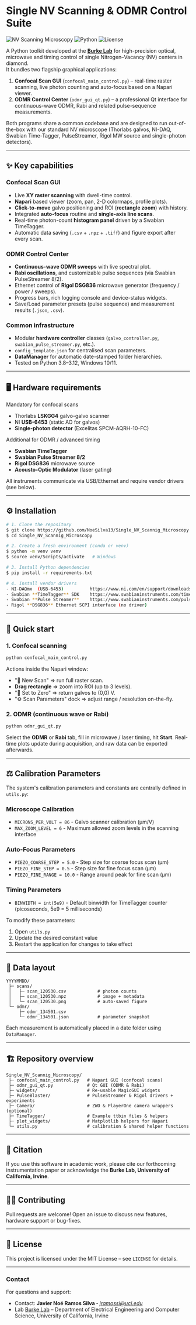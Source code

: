 # Single NV Scanning & ODMR Control Suite

![NV Scanning Microscopy](https://img.shields.io/badge/Microscopy-NV%20Centers-brightgreen)
![Python](https://img.shields.io/badge/python-3.8%2B-blue.svg)
![License](https://img.shields.io/badge/license-MIT-blue.svg)

A Python toolkit developed at the **[Burke Lab](https://www.burkelab.com/)** for high-precision optical, microwave and timing control of single Nitrogen–Vacancy (NV) centers in diamond.  
It bundles two flagship graphical applications:

1. **Confocal Scan GUI** (`confocal_main_control.py`) – real-time raster scanning, live photon counting and auto-focus based on a Napari viewer.
2. **ODMR Control Center** (`odmr_gui_qt.py`) – a professional Qt interface for continuous-wave ODMR, Rabi and related pulse-sequence measurements.

Both programs share a common codebase and are designed to run out-of-the-box with our standard NV microscope (Thorlabs galvos, NI-DAQ, Swabian Time-Tagger, PulseStreamer, Rigol MW source and single-photon detectors).

---
## ✨ Key capabilities

### Confocal Scan GUI
- Live **XY raster scanning** with dwell-time control.
- **Napari** based viewer (zoom, pan, 2-D colormaps, profile plots).
- **Click-to-move** galvo positioning and ROI (**rectangle zoom**) with history.
- Integrated **auto-focus** routine and **single-axis line scans**.
- Real-time photon-count **histogram panel** driven by a Swabian TimeTagger.
- Automatic data saving (`.csv` + `.npz` + `.tiff`) and figure export after every scan.

### ODMR Control Center
- **Continuous-wave ODMR sweeps** with live spectral plot.
- **Rabi oscillations**, and customizable pulse sequences (via Swabian PulseStreamer 8/2).
- Ethernet control of **Rigol DSG836** microwave generator (frequency / power / sweeps).
- Progress bars, rich logging console and device-status widgets.
- Save/Load parameter presets (pulse sequence) and measurement results (`.json`, `.csv`).

### Common infrastructure
- Modular **hardware controller** classes (`galvo_controller.py`, `swabian_pulse_streamer.py`, etc.).
- `config_template.json` for centralised scan parameters.
- **DataManager** for automatic date-stamped folder hierarchies.
- Tested on Python 3.8–3.12, Windows 10/11.

---
## 🖥️ Hardware requirements

Mandatory for confocal scans
- Thorlabs **LSKGG4** galvo-galvo scanner
- NI **USB-6453** (static AO for galvos)
- **Single-photon detector** (Excelitas SPCM-AQRH-10-FC)

Additional for ODMR / advanced timing
- **Swabian TimeTagger** 
- **Swabian Pulse Streamer 8/2**
- **Rigol DSG836** microwave source
- **Acousto-Optic Modulator** (laser gating)

All instruments communicate via USB/Ethernet and require vendor drivers (see below).

---
## ⚙️ Installation
```bash
# 1. Clone the repository
$ git clone https://github.com/NoeSilva13/Single_NV_Scannig_Microscopy.git
$ cd Single_NV_Scannig_Microscopy

# 2. Create a fresh environment (conda or venv)
$ python -m venv venv
$ source venv/Scripts/activate   # Windows

# 3. Install Python dependencies
$ pip install -r requirements.txt

# 4. Install vendor drivers
- NI-DAQmx  (USB-6453)          https://www.ni.com/en/support/downloads/drivers/download.ni-daqmx.html
- Swabian **TimeTagger** SDK    https://www.swabianinstruments.com/time-tagger/downloads/
- Swabian **Pulse Streamer**    https://www.swabianinstruments.com/pulse-streamer/downloads/
- Rigol **DSG836** Ethernet SCPI interface (no driver)  
```

---
## 🚀 Quick start

### 1. Confocal scanning
```bash
python confocal_main_control.py
```
Actions inside the Napari window:
- "🔄 New Scan" ⇒ run full raster scan.
- **Drag rectangle** ⇒ zoom into ROI (up to 3 levels).
- "🎯 Set to Zero" ⇒ return galvos to (0,0) V.
- "⚙️ Scan Parameters" dock ⇒ adjust range / resolution on-the-fly.

### 2. ODMR (continuous wave or Rabi)
```bash
python odmr_gui_qt.py
```
Select the **ODMR** or **Rabi** tab, fill in microwave / laser timing, hit **Start**.  Real-time plots update during acquisition, and raw data can be exported afterwards.

---
## ⚖️ Calibration Parameters

The system's calibration parameters and constants are centrally defined in `utils.py`:

### Microscope Calibration
- `MICRONS_PER_VOLT = 86` - Galvo scanner calibration (µm/V)
- `MAX_ZOOM_LEVEL = 6` - Maximum allowed zoom levels in the scanning interface

### Auto-Focus Parameters
- `PIEZO_COARSE_STEP = 5.0` - Step size for coarse focus scan (µm)
- `PIEZO_FINE_STEP = 0.5` - Step size for fine focus scan (µm)
- `PIEZO_FINE_RANGE = 10.0` - Range around peak for fine scan (µm)

### Timing Parameters
- `BINWIDTH = int(5e9)` - Default binwidth for TimeTagger counter (picoseconds, 5e9 = 5 milliseconds)

To modify these parameters:
1. Open `utils.py`
2. Update the desired constant value
3. Restart the application for changes to take effect

---
## 📂 Data layout
```
YYYYMMDD/
 ├─ scans/
 │   ├─ scan_120530.csv            # photon counts
 │   ├─ scan_120530.npz            # image + metadata
 │   └─ scan_120530.png            # auto-saved figure
 └─ odmr/
     ├─ odmr_134501.csv
     └─ odmr_134501.json           # parameter snapshot
```
Each measurement is automatically placed in a date folder using `DataManager`.

---
## 🏗️ Repository overview
```
Single_NV_Scannig_Microscopy/
 ├─ confocal_main_control.py   # Napari GUI (confocal scans)
 ├─ odmr_gui_qt.py             # Qt GUI (ODMR & Rabi)
 ├─ widgets/                   # Re-usable MagicGUI widgets
 ├─ PulseBlaster/              # PulseStreamer & Rigol drivers + experiments
 ├─ Camera/                    # ZWO & PlayerOne camera wrappers (optional)
 ├─ TimeTagger/                # Example ttbin files & helpers
 ├─ plot_widgets/              # Matplotlib helpers for Napari
 └─ utils.py                   # calibration & shared helper functions
```

---
## 📑 Citation
If you use this software in academic work, please cite our forthcoming instrumentation paper or acknowledge the **Burke Lab, University of California, Irvine**.

---
## 🧑‍💻 Contributing
Pull requests are welcome!  Open an issue to discuss new features, hardware support or bug-fixes.

---
## 📄 License
This project is licensed under the MIT License – see `LICENSE` for details.

---
### Contact
For questions and support:
- Contact: **Javier Noé Ramos Silva** ‑ *jramossi@uci.edu*  
- Lab [Burke Lab](https://www.burkelab.com/) – Department of Electrical Engineering and Computer Science, University of California, Irvine
